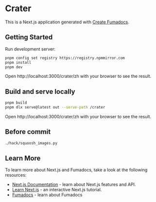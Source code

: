 # Crater

This is a Next.js application generated with
[Create Fumadocs](https://github.com/fuma-nama/fumadocs).

## Getting Started

Run development server:

```bash
pnpm config set registry https://registry.npmmirror.com
pnpm install
pnpm dev
```

Open http://localhost:3000/crater/zh with your browser to see the result.

## Build and serve locally

```bash
pnpm build
pnpm dlx serve@latest out --serve-path /crater
```

Open http://localhost:3000/crater/zh with your browser to see the result.

## Before commit

```bash
./hack/squoosh_images.py
```

## Learn More

To learn more about Next.js and Fumadocs, take a look at the following
resources:

- [Next.js Documentation](https://nextjs.org/docs) - learn about Next.js
  features and API.
- [Learn Next.js](https://nextjs.org/learn) - an interactive Next.js tutorial.
- [Fumadocs](https://fumadocs.vercel.app) - learn about Fumadocs
